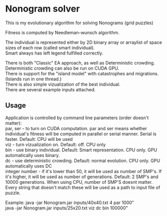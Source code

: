 # Nonogram solver  
This is my evolutionary algorithm for solving Nonograms (grid puzzles)  

Fitness is computed by Needleman-wunsch algorithm.  

The individual is represented either by 2D binary array or arraylist of space sizes of each row (called smart individual).   
Smart always has left legend fulfilled correctly.  

There is both "Classic" EA approach, as well as Deterministic crowding.  
Deterministic crowding can also be run on CUDA GPU.  
There is support for the "island model" with catastrophes and migrations. (Islands run in one thread.)  
There is also simple vizualization of the best individual.  
There are several example inputs attached.  

## Usage
Application is controlled by command line parameters (order doesn't matter):  
par, ser - to turn on CUDA computation. par and ser means whether individual's fitness will be computed in parallel or serial manner. Serial is faster. Default: CPU will be used  
viz - turn vizualization on. Default: off. CPU only  
bin - use binary individual. Default: Smart representation. CPU only. GPU automatically uses binary.  
dc - use deterministic crowding. Default: normal evolution. CPU only. GPU automatically uses DC     
integer number - if it's lower than 50, it will be used as number of SMP's. If it's higher, it will be used as number of generations. Default: 2 SMP's and 10000 generations. When using CPU, number of SMP'S doesnt matter.  
Every string that doesn't match these will be used as a path to input file of puzzle.    

Example: java -jar Nonogram.jar inputs/40x40.txt 4 par 1000"  
java -jar Nonogram.jar inputs/25x20.txt viz dc bin 100000"


